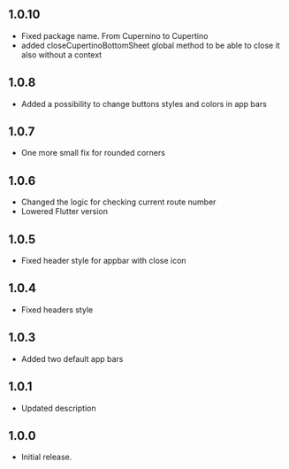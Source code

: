## 1.0.10
- Fixed package name. From Cupernino to Cupertino
- added closeCupertinoBottomSheet global method to be able to close it also without a context
## 1.0.8
* Added a possibility to change buttons styles and colors in app bars
## 1.0.7
* One more small fix for rounded corners
## 1.0.6
* Changed the logic for checking current route number
* Lowered Flutter version
## 1.0.5
* Fixed header style for appbar with close icon
## 1.0.4
* Fixed headers style
## 1.0.3
* Added two default app bars
## 1.0.1
* Updated description
## 1.0.0

* Initial release.

